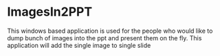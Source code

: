 # ImagesIn2PPT

This windows based application is used for the people who would like to dump bunch of images into the ppt and present them on the fly.
This application will add the single image to single slide
